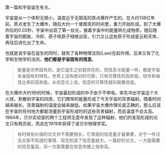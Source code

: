 第一篇和宇宙诞生有关。

宇宙是从一个体积无限小，温度近乎无限高的质点爆炸产生的。在大约138亿年前，质点发生了大爆炸，随后大约一个普朗克的时间里，重力开始形成。到了大爆炸后的0.02秒，宇宙中出现了第一丝光，接着宇宙中的能量转化成物质，随后随着宇宙的膨胀、冷却，原子核原子相继出现，引力又让这些原子形成星云和天体，再往后进化出了生命。

也就是说宇宙在诞生的同时，就有了各种物理法则\(Law\)在起作用，后来又有了化学和生物学的法则，**他们都是宇宙固有的信息**。

> 能量是世界固有的，是它诞生之初就存在的，而信息与能量一样，都是宇宙本身固有的特性。世界上没有绝对的可靠，只有可靠性的高和低，信号和噪音比率的高和低。从信息论上说，信息的可靠性就叫做置信度。

在大爆炸大约1秒的时候，宇宙最初形成的中子由于不带电，率先冲出宇宙这个大火球，弥散到宇宙的四周，它们携带的能量形成了今天宇宙的背景辐射。随着时间越来越长，背景辐射的温度会越来越低。如果宇宙大爆炸理论是正确的，那么应该在宇宙的任何地方都能测量到宇宙形成时的这些背景辐射，而且温度不会太高。1964年，贝尔实验室的两个工程师无意中发现了这种辐射，他们的发现形成的论文只有两页纸，而且在1978年获得了诺贝尔物理学奖。

> 有时候有价值的论文并不需要很长，它里面的信息量才最重要，对于一件过去大家不知道的事情，现在知道了信息量就大。一篇好的论文，一方面需要的信息量高，另一方面需要在信息传播上效率高。



